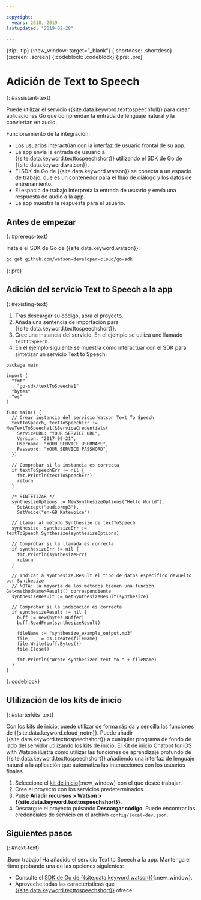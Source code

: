 ```yaml
---

copyright:
  years: 2018, 2019
lastupdated: "2019-02-28"

---
```


{:tip: .tip}
{:new_window: target="_blank"}
{:shortdesc: .shortdesc}
{:screen: .screen}
{:codeblock: .codeblock}
{:pre: .pre}

# Adición de Text to Speech 
{: #assistant-text}

Puede utilizar el servicio {{site.data.keyword.texttospeechfull}} para crear aplicaciones Go que comprendan la entrada de lenguaje natural y la conviertan en audio. 

Funcionamiento de la integración:

* Los usuarios interactúan con la interfaz de usuario frontal de su app.
* La app envía la entrada de usuario a {{site.data.keyword.texttospeechshort}} utilizando el SDK de Go de {{site.data.keyword.watson}}.
* El SDK de Go de {{site.data.keyword.watson}} se conecta a un espacio de trabajo, que es un contenedor para el flujo de diálogo y los datos de entrenamiento.
* El espacio de trabajo interpreta la entrada de usuario y envía una respuesta de audio a la app.
* La app muestra la respuesta para el usuario.

## Antes de empezar
{: #prereqs-text}

Instale el SDK de Go de {{site.data.keyword.watson}}:
```bash
go get github.com/watson-developer-cloud/go-sdk
```
{: pre}

## Adición del servicio Text to Speech a la app
{: #existing-text}

1. Tras descargar su código, abra el proyecto. 
2. Añada una sentencia de importación para {{site.data.keyword.texttospeechshort}}.
3. Cree una instancia del servicio. En el ejemplo se utiliza uno llamado `textToSpeech`. 
4. En el ejemplo siguiente se muestra cómo interactuar con el SDK para sintetizar un servicio Text to Speech.

```golang
package main

import (
  "fmt"
  . "go-sdk/textToSpeechV1"
  "bytes"
  "os"
)

func main() {
  // Crear instancia del servicio Watson Text To Speech
  textToSpeech, textToSpeechErr := NewTextToSpeechV1(&ServiceCredentials{
    ServiceURL: "YOUR SERVICE URL",
    Version: "2017-09-21",
    Username: "YOUR SERVICE USERNAME",
    Password: "YOUR SERVICE PASSWORD",
  })

  // Comprobar si la instancia es correcta
  if textToSpeechErr != nil {
    fmt.Println(textToSpeechErr)
    return
  }

  /* SINTETIZAR */
  synthesizeOptions := NewSynthesizeOptions("Hello World").
    SetAccept("audio/mp3").
    SetVoice("en-GB_KateVoice")

  // Llamar al método Synthesize de textToSpeech
  synthesize, synthesizeErr := textToSpeech.Synthesize(synthesizeOptions)

  // Comprobar si la llamada es correcta
  if synthesizeErr != nil {
    fmt.Println(synthesizeErr)
    return
  }

  // Indicar a synthesize.Result el tipo de datos específico devuelto por Synthesize
  // NOTA: la mayoría de los métodos tienen una función Get<methodName>Result() correspondiente
  synthesizeResult := GetSynthesizeResult(synthesize)

  // Comprobar si la indicación es correcta
  if synthesizeResult != nil {
    buff := new(bytes.Buffer)
    buff.ReadFrom(synthesizeResult)

    fileName := "synthesize_example_output.mp3"
    file, _ := os.Create(fileName)
    file.Write(buff.Bytes())
    file.Close()

    fmt.Println("Wrote synthesized text to " + fileName)
  }
}
```
{: codeblock}

## Utilización de los kits de inicio
{: #starterkits-text}

Con los kits de inicio, puede utilizar de forma rápida y sencilla las funciones de {{site.data.keyword.cloud_notm}}. Puede añadir {{site.data.keyword.texttospeechshort}} a cualquier programa de fondo de lado del servidor utilizando los kits de inicio. El Kit de inicio Chatbot for iOS with Watson ilustra cómo utilizar las funciones de aprendizaje profundo de {{site.data.keyword.texttospeechshort}} añadiendo una interfaz de lenguaje natural a la aplicación que automatiza las interacciones con los usuarios finales.

1. Seleccione el [kit de inicio](https://cloud.ibm.com/developer/appledevelopment/starter-kits){:new_window} con el que desee trabajar.
2. Cree el proyecto con los servicios predeterminados.
3. Pulse **Añadir recursos > Watson > {{site.data.keyword.texttospeechshort}}**.
4. Descargue el proyecto pulsando **Descargar código**. Puede encontrar las credenciales de servicio en el archivo `config/local-dev.json`.

## Siguientes pasos
{: #next-text}

¡Buen trabajo! Ha añadido el servicio Text to Speech a la app. Mantenga el ritmo probando una de las opciones siguientes:
* Consulte el [SDK de Go de {{site.data.keyword.watson}}](https://github.com/watson-developer-cloud/go-sdk){:new_window}.
* Aproveche todas las características que [{{site.data.keyword.texttospeechshort}}](/docs/services/text_to_speech/index.html) ofrece.
